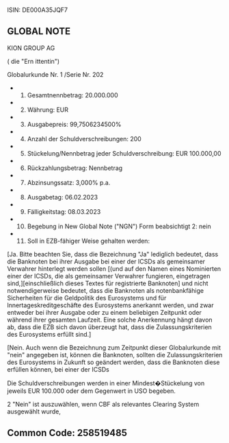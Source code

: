 ISIN:  DE000A35JQF7

## GLOBAL NOTE

KION GROUP AG

(  die "Ern  ittentin")

Globalurkunde Nr.  1 /Serie Nr. 202

- 1. Gesamtnennbetrag: 20.000.000

- 2. Währung: EUR

- 3. Ausgabepreis: 99,7506234500%

- 4. Anzahl der Schuldverschreibungen: 200

- 5. Stückelung/Nennbetrag jeder Schuldverschreibung: EUR 100.000,00

- 6. Rückzahlungsbetrag: Nennbetrag

- 7. Abzinsungssatz: 3,000% p.a.

- 8. Ausgabetag: 06.02.2023

- 9. Fälligkeitstag: 08.03.2023

- 10. Begebung in New Global Note ("NGN") Form beabsichtigt 2: nein

- 11. Soll in EZB-fähiger Weise gehalten werden:

[Ja. Bitte beachten  Sie, dass  die  Bezeichnung  "Ja" lediglich bedeutet, dass die Banknoten bei ihrer Ausgabe bei einer der ICSDs als gemeinsamer Verwahrer hinterlegt werden sollen [(und auf den Namen  eines  Nominierten  einer  der  ICSDs,  die  als gemeinsamer Verwahrer fungieren, eingetragen sind,][einschließlich dieses Textes für registrierte Banknoten] und nicht  notwendigerweise bedeutet, dass die  Banknoten als notenbankfähige Sicherheiten für die Geldpolitik des Eurosystems und für lnnertageskreditgeschäfte  des  Eurosystems  anerkannt werden,  und zwar entweder bei ihrer Ausgabe oder zu einem beliebigen Zeitpunkt oder während ihrer gesamten  Laufzeit. Eine  solche  Anerkennung  hängt davon ab, dass die EZB sich davon überzeugt hat, dass die Zulassungskriterien des Eurosystems erfüllt sind.]

[Nein. Auch  wenn  die Bezeichnung  zum  Zeitpunkt dieser  Globalurkunde  mit "nein"  angegeben ist,  können die Banknoten, sollten die Zulassungskriterien des Eurosystems  in Zukunft so  geändert  werden,  dass die Banknoten diese erfüllen  können,  bei einer  der  ICSDs

Die Schuldverschreibungen werden  in  einer Mindest�Stückelung von jeweils  EUR 100.000 oder dem  Gegenwert in  USO begeben.

2 "Nein" ist auszuwählen, wenn CBF als relevantes Clearing System ausgewählt wurde,

<!-- image -->

## Common Code: 258519485

<!-- image -->

<!-- image -->

<!-- image -->

<!-- image -->

<!-- image -->